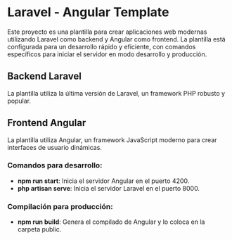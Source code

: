 # Laravel - Angular Template
Este proyecto es una plantilla para crear aplicaciones web modernas utilizando Laravel como backend y Angular como frontend. La plantilla está configurada para un desarrollo rápido y eficiente, con comandos específicos para iniciar el servidor en modo desarrollo y producción.

## Backend Laravel
La plantilla utiliza la última versión de Laravel, un framework PHP robusto y popular.
## Frontend Angular
La plantilla utiliza Angular, un framework JavaScript moderno para crear interfaces de usuario dinámicas.

### Comandos para desarrollo:
* **npm run start**: Inicia el servidor Angular en el puerto 4200.
* **php artisan serve**: Inicia el servidor Laravel en el puerto 8000.
###  Compilación para producción:
* **npm run build**: Genera el compilado de Angular y lo coloca en la carpeta public.
 
